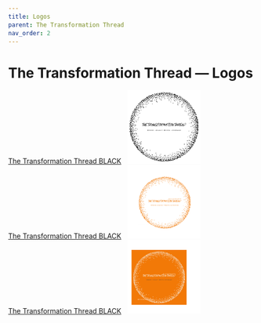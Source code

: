 ```yaml
---
title: Logos
parent: The Transformation Thread
nav_order: 2
---
```


# The Transformation Thread — Logos

[The Transformation Thread BLACK](/assets/the-transformation-thread/logos/the-transformation-thread-BLACK.png)&nbsp;&nbsp;
<img style="height: auto; width:150px;" src="/assets/the-transformation-thread/logos/the-transformation-thread-BLACK.png" />
<br />
[The Transformation Thread BLACK](/assets/the-transformation-thread/logos/the-transformation-thread-OFFICIAL.png)&nbsp;&nbsp;
<img style="height: auto; width:150px;" src="/assets/the-transformation-thread/logos/the-transformation-thread-OFFICIAL.png" />
<br />
[The Transformation Thread BLACK](/assets/the-transformation-thread/logos/the-transformation-thread-PADDED.png)&nbsp;&nbsp;
<img style="height: auto; width:150px;" src="/assets/the-transformation-thread/logos/the-transformation-thread-PADDED.png" />
<br />
